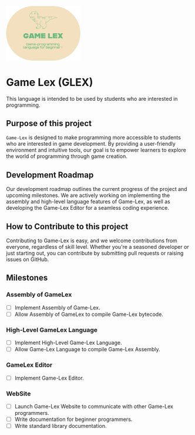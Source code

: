 <img src="assets/game-lex-logo.svg" width="40%" height="40%" alt="LOGO"/>

# Game Lex (GLEX)
This language is intended to be used by students who are interested in programming.

## Purpose of this project
`Game-Lex` is designed to make programming more accessible to students who are interested in game development.
By providing a user-friendly environment and intuitive tools, our goal is to empower learners to explore the world of programming through game creation.

## Development Roadmap

Our development roadmap outlines the current progress of the project and upcoming milestones.
We are actively working on implementing the assembly and high-level language features of Game-Lex,
as well as developing the Game-Lex Editor for a seamless coding experience.

##  How to Contribute to this project
Contributing to Game-Lex is easy, and we welcome contributions from everyone, regardless of skill level.
Whether you're a seasoned developer or just starting out, you can contribute by submitting pull requests or raising issues on GitHub.

## Milestones
### Assembly of GameLex
- [ ] Implement Assembly of Game-Lex.
- [ ] Allow Assembly of GameLex to compile Game-Lex bytecode.

### High-Level GameLex Language
- [ ] Implement High-Level Game-Lex Language.
- [ ] Allow Game-Lex Language to compile Game-Lex Assembly.

### GameLex Editor
- [ ] Implement Game-Lex Editor.

### WebSite
- [ ] Launch Game-Lex Website to communicate with other Game-Lex programmers.
- [ ] Write documentation for beginner programmers.
- [ ] Write standard library documentation.
